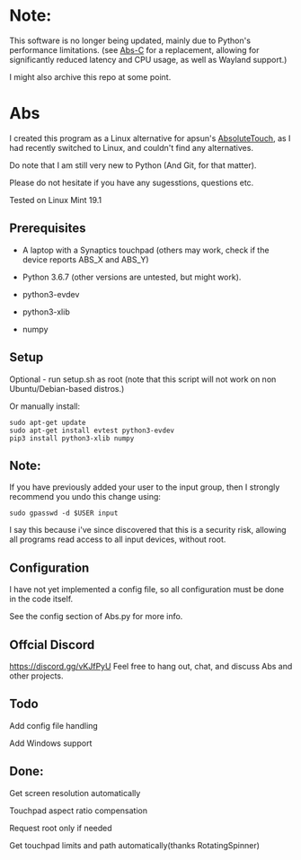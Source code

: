 # Note:

This software is no longer being updated, mainly due to Python's performance limitations. (see [Abs-C](https://github.com/sciboy12/Abs-C) for a replacement, allowing for significantly reduced latency and CPU usage, as well as Wayland support.)

I might also archive this repo at some point.

# Abs

I created this program as a Linux alternative for apsun's [AbsoluteTouch](https://github.com/apsun/AbsoluteTouch), as I had recently switched to Linux, and couldn't find any alternatives.

Do note that I am still very new to Python (And Git, for that matter).

Please do not hesitate if you have any sugesstions, questions etc.

Tested on Linux Mint 19.1

## Prerequisites
* A laptop with a Synaptics touchpad (others may work, check if the device reports ABS_X and ABS_Y)

* Python 3.6.7 (other versions are untested, but might work).

* python3-evdev

* python3-xlib

* numpy

## Setup
Optional - run setup.sh as root (note that this script will not work on non Ubuntu/Debian-based distros.)

Or manually install:
```
sudo apt-get update
sudo apt-get install evtest python3-evdev
pip3 install python3-xlib numpy
```

## Note:
If you have previously added your user to the input group, then I strongly recommend you undo this change using:
```
sudo gpasswd -d $USER input
```
I say this because i've since discovered that this is a security risk, allowing all programs read access to all input devices, without root.

## Configuration
I have not yet implemented a config file, so all configuration must be done in the code itself.

See the config section of Abs.py for more info.

## Offcial Discord
https://discord.gg/vKJfPyU
Feel free to hang out, chat, and discuss Abs and other projects.

## Todo

Add config file handling

Add Windows support

## Done:

Get screen resolution automatically

Touchpad aspect ratio compensation

Request root only if needed

Get touchpad limits and path automatically(thanks RotatingSpinner)
